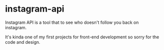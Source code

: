# instagram-api

Instagram API is a tool that to see who doesn't follow you back on instagram.

It's kinda one of my first projects for front-end development so sorry for the code and design.
